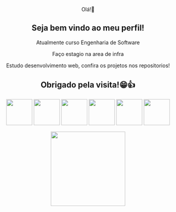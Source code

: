 

<div align="center" justfy="center">
Olá!👋

## Seja bem vindo ao meu perfil!

<p>Atualmente curso Engenharia de Software</p>
<p>Faço estagio na area de infra</p>
<p>Estudo desenvolvimento web, confira os projetos nos repositorios!</p>
<h2>Obrigado pela visita!😁👍</h2>
<!--
**RG-96W/RG-96W** is a ✨ _special_ ✨ repository because its `README.md` (this file) appears on your GitHub profile.

Here are some ideas to get you started:

- 🔭 I’m currently working on ...
- 🌱 I’m currently learning ...
- 👯 I’m looking to collaborate on ...
- 🤔 I’m looking for help with ...
- 💬 Ask me about ...
- 📫 How to reach me: ...
- 😄 Pronouns: ...
- ⚡ Fun fact: ...
-->
<!-- [![Top Langs](https://github-readme-stats.vercel.app/api/top-langs/?username=RG-96W&layout=donut-vertical)](https://github.com/RG-96W/github-readme-stats) -->



<img src="https://cdn.jsdelivr.net/gh/devicons/devicon/icons/react/react-original-wordmark.svg" height="70px" /> <img src="https://cdn.jsdelivr.net/gh/devicons/devicon/icons/nodejs/nodejs-plain.svg" height="70px" /> <img src="https://cdn.jsdelivr.net/gh/devicons/devicon/icons/html5/html5-plain-wordmark.svg" height="70px" /> <img src="https://cdn.jsdelivr.net/gh/devicons/devicon/icons/css3/css3-plain-wordmark.svg"  height="70px" /> <img src="https://cdn.jsdelivr.net/gh/devicons/devicon/icons/mongodb/mongodb-plain-wordmark.svg" height="70px" /> <img src="https://cdn.jsdelivr.net/gh/devicons/devicon/icons/figma/figma-original.svg" height="70px" />




<img src="https://i.pinimg.com/originals/72/22/64/722264317bb747b1d3ecab8be31f36f2.gif" height="200px" ></div> 
          
          
          
          
